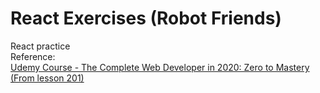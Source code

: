 # React Exercises (Robot Friends)

React practice<br>
Reference: <br>
[Udemy Course - The Complete Web Developer in 2020: Zero to Mastery (From lesson 201)](https://www.udemy.com/course/the-complete-web-developer-zero-to-mastery/)
